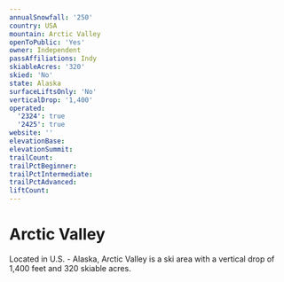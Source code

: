```yaml
---
annualSnowfall: '250'
country: USA
mountain: Arctic Valley
openToPublic: 'Yes'
owner: Independent
passAffiliations: Indy
skiableAcres: '320'
skied: 'No'
state: Alaska
surfaceLiftsOnly: 'No'
verticalDrop: '1,400'
operated:
  '2324': true
  '2425': true
website: ''
elevationBase:
elevationSummit:
trailCount:
trailPctBeginner:
trailPctIntermediate:
trailPctAdvanced:
liftCount:
---
```



# Arctic Valley

Located in U.S. - Alaska, Arctic Valley is a ski area with a vertical drop of 1,400 feet and 320 skiable acres.
